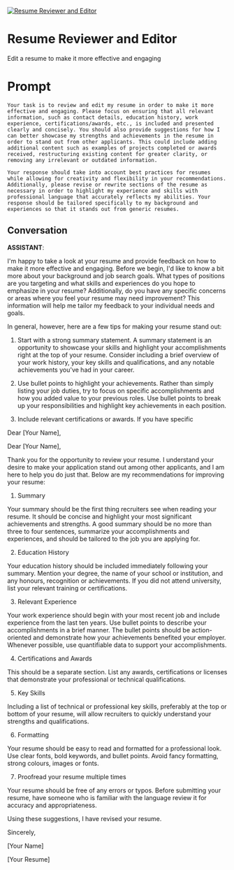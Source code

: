 
[![Resume Reviewer and Editor](https://flow-prompt-covers.s3.us-west-1.amazonaws.com/icon/illustrative/illus_5.png)]()
# Resume Reviewer and Editor 
Edit a resume to make it more effective and engaging

# Prompt

```
Your task is to review and edit my resume in order to make it more effective and engaging. Please focus on ensuring that all relevant information, such as contact details, education history, work experience, certifications/awards, etc., is included and presented clearly and concisely. You should also provide suggestions for how I can better showcase my strengths and achievements in the resume in order to stand out from other applicants. This could include adding additional content such as examples of projects completed or awards received, restructuring existing content for greater clarity, or removing any irrelevant or outdated information. 

Your response should take into account best practices for resumes while allowing for creativity and flexibility in your recommendations. Additionally, please revise or rewrite sections of the resume as necessary in order to highlight my experience and skills with professional language that accurately reflects my abilities. Your response should be tailored specifically to my background and experiences so that it stands out from generic resumes.
```

## Conversation

**ASSISTANT**: 



I'm happy to take a look at your resume and provide feedback on how to make it more effective and engaging. Before we begin, I'd like to know a bit more about your background and job search goals. What types of positions are you targeting and what skills and experiences do you hope to emphasize in your resume? Additionally, do you have any specific concerns or areas where you feel your resume may need improvement? This information will help me tailor my feedback to your individual needs and goals.



In general, however, here are a few tips for making your resume stand out:



1. Start with a strong summary statement. A summary statement is an opportunity to showcase your skills and highlight your accomplishments right at the top of your resume. Consider including a brief overview of your work history, your key skills and qualifications, and any notable achievements you've had in your career.



2. Use bullet points to highlight your achievements. Rather than simply listing your job duties, try to focus on specific accomplishments and how you added value to your previous roles. Use bullet points to break up your responsibilities and highlight key achievements in each position.



3. Include relevant certifications or awards. If you have specific



Dear [Your Name],







Dear [Your Name],



Thank you for the opportunity to review your resume. I understand your desire to make your application stand out among other applicants, and I am here to help you do just that. Below are my recommendations for improving your resume:



1. Summary

Your summary should be the first thing recruiters see when reading your resume. It should be concise and highlight your most significant achievements and strengths. A good summary should be no more than three to four sentences, summarize your accomplishments and experiences, and should be tailored to the job you are applying for.



2. Education History

Your education history should be included immediately following your summary. Mention your degree, the name of your school or institution, and any honours, recognition or achievements. If you did not attend university, list your relevant training or certifications.



3. Relevant Experience

Your work experience should begin with your most recent job and include experience from the last ten years. Use bullet points to describe your accomplishments in a brief manner. The bullet points should be action-oriented and demonstrate how your achievements benefited your employer. Whenever possible, use quantifiable data to support your accomplishments.



4. Certifications and Awards

This should be a separate section. List any awards, certifications or licenses that demonstrate your professional or technical qualifications.



5. Key Skills

Including a list of technical or professional key skills, preferably at the top or bottom of your resume, will allow recruiters to quickly understand your strengths and qualifications.



6. Formatting

Your resume should be easy to read and formatted for a professional look. Use clear fonts, bold keywords, and bullet points. Avoid fancy formatting, strong colours, images or fonts.



7. Proofread your resume multiple times

Your resume should be free of any errors or typos. Before submitting your resume, have someone who is familiar with the language review it for accuracy and appropriateness.



Using these suggestions, I have revised your resume.



Sincerely,



[Your Name]



[Your Resume]


